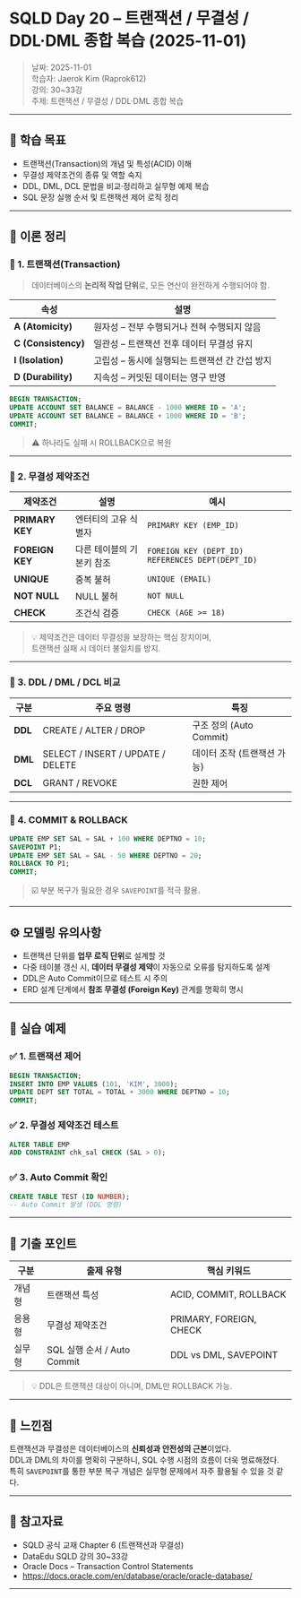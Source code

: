 # SQLD Day 20 – 트랜잭션 / 무결성 / DDL·DML 종합 복습 (2025-11-01)

> 날짜: 2025-11-01  
> 학습자: Jaerok Kim (Raprok612)  
> 강의: 30~33강  
> 주제: 트랜잭션 / 무결성 / DDL·DML 종합 복습  

---

## 🎯 학습 목표

- 트랜잭션(Transaction)의 개념 및 특성(ACID) 이해
- 무결성 제약조건의 종류 및 역할 숙지
- DDL, DML, DCL 문법을 비교·정리하고 실무형 예제 복습
- SQL 문장 실행 순서 및 트랜잭션 제어 로직 정리

---

## 🧠 이론 정리

### 🔹 1. 트랜잭션(Transaction)

> 데이터베이스의 **논리적 작업 단위**로, 모든 연산이 완전하게 수행되어야 함.

| 속성 | 설명 |
|------|------|
| **A (Atomicity)** | 원자성 – 전부 수행되거나 전혀 수행되지 않음 |
| **C (Consistency)** | 일관성 – 트랜잭션 전후 데이터 무결성 유지 |
| **I (Isolation)** | 고립성 – 동시에 실행되는 트랜잭션 간 간섭 방지 |
| **D (Durability)** | 지속성 – 커밋된 데이터는 영구 반영 |

```sql
BEGIN TRANSACTION;
UPDATE ACCOUNT SET BALANCE = BALANCE - 1000 WHERE ID = 'A';
UPDATE ACCOUNT SET BALANCE = BALANCE + 1000 WHERE ID = 'B';
COMMIT;
```

> ⚠️ 하나라도 실패 시 ROLLBACK으로 복원

---

### 🔹 2. 무결성 제약조건

| 제약조건 | 설명 | 예시 |
|-----------|--------|------|
| **PRIMARY KEY** | 엔터티의 고유 식별자 | `PRIMARY KEY (EMP_ID)` |
| **FOREIGN KEY** | 다른 테이블의 기본키 참조 | `FOREIGN KEY (DEPT_ID) REFERENCES DEPT(DEPT_ID)` |
| **UNIQUE** | 중복 불허 | `UNIQUE (EMAIL)` |
| **NOT NULL** | NULL 불허 | `NOT NULL` |
| **CHECK** | 조건식 검증 | `CHECK (AGE >= 18)` |

> 💡 제약조건은 데이터 무결성을 보장하는 핵심 장치이며,  
> 트랜잭션 실패 시 데이터 불일치를 방지.

---

### 🔹 3. DDL / DML / DCL 비교

| 구분 | 주요 명령 | 특징 |
|------|-------------|------|
| **DDL** | CREATE / ALTER / DROP | 구조 정의 (Auto Commit) |
| **DML** | SELECT / INSERT / UPDATE / DELETE | 데이터 조작 (트랜잭션 가능) |
| **DCL** | GRANT / REVOKE | 권한 제어 |

---

### 🔹 4. COMMIT & ROLLBACK

```sql
UPDATE EMP SET SAL = SAL + 100 WHERE DEPTNO = 10;
SAVEPOINT P1;
UPDATE EMP SET SAL = SAL - 50 WHERE DEPTNO = 20;
ROLLBACK TO P1;
COMMIT;
```

> ☑️ 부분 복구가 필요한 경우 `SAVEPOINT`를 적극 활용.

---

## ⚙️ 모델링 유의사항

- 트랜잭션 단위를 **업무 로직 단위**로 설계할 것  
- 다중 테이블 갱신 시, **데이터 무결성 제약**이 자동으로 오류를 탐지하도록 설계  
- DDL은 Auto Commit이므로 테스트 시 주의  
- ERD 설계 단계에서 **참조 무결성 (Foreign Key)** 관계를 명확히 명시  

---

## 🧮 실습 예제

### ✅ 1. 트랜잭션 제어
```sql
BEGIN TRANSACTION;
INSERT INTO EMP VALUES (101, 'KIM', 3000);
UPDATE DEPT SET TOTAL = TOTAL + 3000 WHERE DEPTNO = 10;
COMMIT;
```

### ✅ 2. 무결성 제약조건 테스트
```sql
ALTER TABLE EMP
ADD CONSTRAINT chk_sal CHECK (SAL > 0);
```

### ✅ 3. Auto Commit 확인
```sql
CREATE TABLE TEST (ID NUMBER);
-- Auto Commit 발생 (DDL 명령)
```

---

## 🧾 기출 포인트

| 구분 | 출제 유형 | 핵심 키워드 |
|------|------------|--------------|
| 개념형 | 트랜잭션 특성 | ACID, COMMIT, ROLLBACK |
| 응용형 | 무결성 제약조건 | PRIMARY, FOREIGN, CHECK |
| 실무형 | SQL 실행 순서 / Auto Commit | DDL vs DML, SAVEPOINT |

> 💡 DDL은 트랜잭션 대상이 아니며, DML만 ROLLBACK 가능.

---

## 💬 느낀점

트랜잭션과 무결성은 데이터베이스의 **신뢰성과 안전성의 근본**이었다.  
DDL과 DML의 차이를 명확히 구분하니, SQL 수행 시점의 흐름이 더욱 명료해졌다.  
특히 `SAVEPOINT`를 통한 부분 복구 개념은 실무형 문제에서 자주 활용될 수 있을 것 같다.

---

## 🔗 참고자료

- SQLD 공식 교재 Chapter 6 (트랜잭션과 무결성)
- DataEdu SQLD 강의 30~33강
- Oracle Docs – Transaction Control Statements
- https://docs.oracle.com/en/database/oracle/oracle-database/

---
